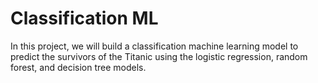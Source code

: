 # Classification ML
In this project, we will build a classification machine learning model to predict the survivors of the Titanic using the logistic regression, random forest, and decision tree models.
